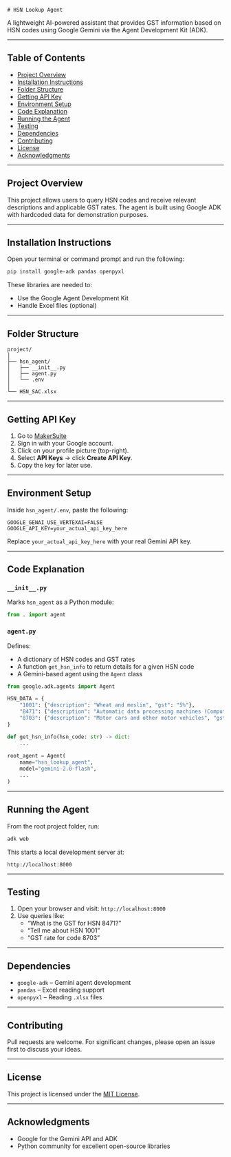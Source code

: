     # HSN Lookup Agent

A lightweight AI-powered assistant that provides GST information based on HSN codes using Google Gemini via the Agent Development Kit (ADK).

---

## Table of Contents

- [Project Overview](#project-overview)
- [Installation Instructions](#installation-instructions)
- [Folder Structure](#folder-structure)
- [Getting API Key](#getting-api-key)
- [Environment Setup](#environment-setup)
- [Code Explanation](#code-explanation)
- [Running the Agent](#running-the-agent)
- [Testing](#testing)
- [Dependencies](#dependencies)
- [Contributing](#contributing)
- [License](#license)
- [Acknowledgments](#acknowledgments)

---

## Project Overview

This project allows users to query HSN codes and receive relevant descriptions and applicable GST rates. The agent is built using Google ADK with hardcoded data for demonstration purposes.

---

## Installation Instructions

Open your terminal or command prompt and run the following:

```bash
pip install google-adk pandas openpyxl
```

These libraries are needed to:
- Use the Google Agent Development Kit
- Handle Excel files (optional)

---

## Folder Structure

```
project/
│
├── hsn_agent/
│   ├── __init__.py
│   ├── agent.py
│   └── .env
│
└── HSN_SAC.xlsx 
```

---

## Getting API Key

1. Go to [MakerSuite](https://makersuite.google.com/app)
2. Sign in with your Google account.
3. Click on your profile picture (top-right).
4. Select **API Keys** → click **Create API Key**.
5. Copy the key for later use.

---

## Environment Setup

Inside `hsn_agent/.env`, paste the following:

```dotenv
GOOGLE_GENAI_USE_VERTEXAI=FALSE
GOOGLE_API_KEY=your_actual_api_key_here
```

Replace `your_actual_api_key_here` with your real Gemini API key.

---

## Code Explanation

### `__init__.py`
Marks `hsn_agent` as a Python module:
```python
from . import agent
```

### `agent.py`

Defines:
- A dictionary of HSN codes and GST rates
- A function `get_hsn_info` to return details for a given HSN code
- A Gemini-based agent using the `Agent` class

```python
from google.adk.agents import Agent

HSN_DATA = {
    "1001": {"description": "Wheat and meslin", "gst": "5%"},
    "8471": {"description": "Automatic data processing machines (Computers)", "gst": "18%"},
    "8703": {"description": "Motor cars and other motor vehicles", "gst": "28%"}
}

def get_hsn_info(hsn_code: str) -> dict:
    ...
    
root_agent = Agent(
    name="hsn_lookup_agent",
    model="gemini-2.0-flash",
    ...
)
```

---

## Running the Agent

From the root project folder, run:

```bash
adk web
```

This starts a local development server at:

```
http://localhost:8000
```

---

## Testing

1. Open your browser and visit: `http://localhost:8000`
2. Use queries like:
   - “What is the GST for HSN 8471?”
   - “Tell me about HSN 1001”
   - “GST rate for code 8703”

---

## Dependencies

- `google-adk` – Gemini agent development
- `pandas` – Excel reading support
- `openpyxl` – Reading `.xlsx` files

---

## Contributing

Pull requests are welcome. For significant changes, please open an issue first to discuss your ideas.

---

## License

This project is licensed under the [MIT License](LICENSE).

---

## Acknowledgments

- Google for the Gemini API and ADK
- Python community for excellent open-source libraries
